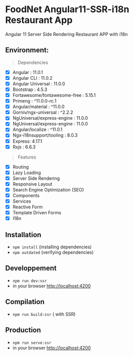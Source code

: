 # FoodNet Angular11-SSR-i18n Restaurant App

Angular 11 Server Side Rendering Restaurant APP with i18n

## Environment:

> Dependencies

- [x] Angular : 11.0.1
- [x] Angular CLI : 11.0.2
- [x] Angular Universal : 11.0.0
- [x] Bootstrap : 4.5.3
- [x] Fortawesome/fontawesome-free : 5.15.1
- [x] Primeng : ^11.0.0-rc.1
- [x] Angular/material : ^11.0.0
- [x] Gorniv/ngx-universal : ^2.2.2
- [x] NgUniversal/express-engine : 11.0.0
- [x] NgUniversal/express-engine : 11.0.0
- [x] Angular/localize : ^11.0.1
- [x] Ngx-i18nsupport/tooling : 8.0.3
- [x] Express: 4.17.1
- [x] Rxjs : 6.6.3

> Features

- [x] Routing
- [x] Lazy Loading
- [x] Server Side Rendering
- [x] Responsive Layout
- [x] Search Engine Optimization (SEO)
- [x] Components
- [x] Services
- [x] Reactive Form
- [x] Template Driven Forms
- [x] I18n

## Installation

- `npm install` (installing dependencies)
- `npm outdated` (verifying dependencies)

## Developpement

- `npm run dev:ssr`
- in your browser [http://localhost:4200](http://localhost:4200)

## Compilation

- `npm run build:ssr` ( with SSR)

## Production

- `npm run serve:ssr`
- in your browser [http://localhost:4200](http://localhost:4200)
